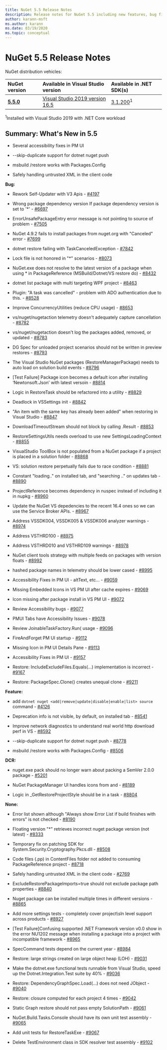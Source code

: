 ```yaml
---
title: NuGet 5.5 Release Notes
description: Release notes for NuGet 5.5 including new features, bug fixes, and DCRs.
author: karann-msft
ms.author: karann
ms.date: 03/19/2020
ms.topic: conceptual
---
```


# NuGet 5.5 Release Notes

NuGet distribution vehicles:

| NuGet version | Available in Visual Studio version| Available in .NET SDK(s)|
|:---|:---|:---|
| [**5.5.0**](https://nuget.org/downloads) | [Visual Studio 2019 version 16.5](https://visualstudio.microsoft.com/downloads/) | [3.1.200](https://dotnet.microsoft.com/download/dotnet-core/3.1)<sup>1</sup> |

<sup>1</sup>Installed with Visual Studio 2019 with .NET Core workload

## Summary: What's New in 5.5

* Several accessibility fixes in PM UI

* --skip-duplicate support for dotnet nuget push

* msbuild /restore works with Packages.Config

* Safely handling untrusted XML in the client code

**Bug:**

* Rework Self-Updater with V3 Apis - [#4197](https://github.com/NuGet/Home/issues/4197)

* Wrong package dependency version If package dependency version is set to '*' - [#6697](https://github.com/NuGet/Home/issues/6697)

* ErrorUnsafePackageEntry error message is not pointing to source of problem - [#7505](https://github.com/NuGet/Home/issues/7505)

* NuGet 4.9.2 fails to install packages from nuget.org with "Canceled" error - [#7699](https://github.com/NuGet/Home/issues/7699)

* dotnet restore failing with TaskCanceledException - [#7842](https://github.com/NuGet/Home/issues/7842)

* Lock file is not honored in "*" scenarios  - [#8073](https://github.com/NuGet/Home/issues/8073)

* NuGet.exe does not resolve to the latest version of a package when using * in PackageReference (MSBuild/Dotnet/VS restore do) - [#8432](https://github.com/NuGet/Home/issues/8432)

* dotnet list package with multi targeting WPF project - [#8463](https://github.com/NuGet/Home/issues/8463)

* Plugin:  "A task was cancelled" - problem with ADO authentication due to this. - [#8528](https://github.com/NuGet/Home/issues/8528)

* Improve ConcurrencyUtilities (reduce CPU usage) - [#8653](https://github.com/NuGet/Home/issues/8653)

* vs/nuget/nugetaction telemetry doesn't adequately capture cancellation - [#8782](https://github.com/NuGet/Home/issues/8782)

* vs/nuget/nugetaction doesn't log the packages added, removed, or updated - [#8783](https://github.com/NuGet/Home/issues/8783)

* DG Spec for unloaded project scenarios should not be written in preview restores - [#8793](https://github.com/NuGet/Home/issues/8793)

* The Visual Studio NuGet packages (RestoreManagerPackage) needs to auto load on solution build events - [#8796](https://github.com/NuGet/Home/issues/8796)

*  [Test Failure] Package icon becomes a default icon after installing ‘Newtonsoft.Json’ with latest versoin - [#8814](https://github.com/NuGet/Home/issues/8814)

* Logic in RestoreTask should be refactored into a utility - [#8829](https://github.com/NuGet/Home/issues/8829)

* Deadlock in VSSettings init - [#8842](https://github.com/NuGet/Home/issues/8842)

* "An item with the same key has already been added" when restoring in Visual Studio - [#8847](https://github.com/NuGet/Home/issues/8847)

* DownloadTimeoutStream should not block by calling .Result - [#8853](https://github.com/NuGet/Home/issues/8853)

* RestoreSettingsUtils needs overload to use new SettingsLoadingContext - [#8855](https://github.com/NuGet/Home/issues/8855)

* VisualStudio ToolBox is not populated from a NuGet package if a project is placed in a solution folder - [#8868](https://github.com/NuGet/Home/issues/8868)

* VS:  solution restore perpetually fails due to race condition - [#8881](https://github.com/NuGet/Home/issues/8881)

* Constant "loading.." on installed tab, and "searching <term>.." on updates tab - [#8890](https://github.com/NuGet/Home/issues/8890)

* ProjectReference becomes dependency in nuspec instead of including it in nupkg - [#8960](https://github.com/NuGet/Home/issues/8960)

* Update the NuGet VS depedencies to the recent 16.4 ones so we can use the Service Broker APIs. - [#8967](https://github.com/NuGet/Home/issues/8967)

* Address VSSDK004, VSSDK005 & VSSDK006 analyzer warnings - [#8974](https://github.com/NuGet/Home/issues/8974)

* Address VSTHRD100 - [#8975](https://github.com/NuGet/Home/issues/8975)

* Address VSTHRD010 and VSTHRD109 warnings - [#8978](https://github.com/NuGet/Home/issues/8978)

* NuGet client tools strategy with multiple feeds on packages with version floats - [#8992](https://github.com/NuGet/Home/issues/8992)

* hashed package names in telemetry should be lower cased - [#8995](https://github.com/NuGet/Home/issues/8995)

* Accessibility Fixes in PM UI - altText, etc... - [#9059](https://github.com/NuGet/Home/issues/9059)

* Missing Embedded Icons in VS PM UI after cache expires - [#9069](https://github.com/NuGet/Home/issues/9069)

* Icon missing after package install in VS PM UI - [#9072](https://github.com/NuGet/Home/issues/9072)

* Review Accessibility bugs - [#9077](https://github.com/NuGet/Home/issues/9077)

* PMUI Tabs have Accessibility Issues - [#9078](https://github.com/NuGet/Home/issues/9078)

* Review JoinableTaskFactory.Run( usage - [#9096](https://github.com/NuGet/Home/issues/9096)

* FireAndForget PM UI startup - [#9112](https://github.com/NuGet/Home/issues/9112)

* Missing Icon in PM UI Details Pane - [#9113](https://github.com/NuGet/Home/issues/9113)

* Accessibility Fixes in PM UI - [#9157](https://github.com/NuGet/Home/issues/9157)

* Restore:  IncludeExcludeFiles.Equals(...) implementation is incorrect - [#9167](https://github.com/NuGet/Home/issues/9167)

* Restore:  PackageSpec.Clone() creates unequal clone - [#9211](https://github.com/NuGet/Home/issues/9211)

**Feature:**

* add `dotnet nuget <add|remove|update|disable|enable|list> source` command - [#4126](https://github.com/NuGet/Home/issues/4126)

* Deprecation info is not visible, by default, on installed tab - [#8541](https://github.com/NuGet/Home/issues/8541)

* Improve network diagnostics to understand real world http download perf in VS - [#8592](https://github.com/NuGet/Home/issues/8592)

* --skip-duplicate support for dotnet nuget push - [#8778](https://github.com/NuGet/Home/issues/8778)

* msbuild /restore works with Packages.Config - [#8506](https://github.com/NuGet/Home/issues/8506)

**DCR:**

* nuget.exe pack should no longer warn about packing a SemVer 2.0.0 package - [#5201](https://github.com/NuGet/Home/issues/5201)

* NuGet PackageManager UI handles icons from <icon/> and <iconUrl/> - [#8189](https://github.com/NuGet/Home/issues/8189)

* Logic in _GetRestoreProjectStyle should be in a task - [#8804](https://github.com/NuGet/Home/issues/8804)

**None:**

* Error list shown although "Always show Error List if build finishes with errors" is not checked - [#8190](https://github.com/NuGet/Home/issues/8190)

* Floating version "*" retrieves incorrect nuget package version (not latest) - [#8333](https://github.com/NuGet/Home/issues/8333)

* Temporary fix on patching SDK for System.Security.Cryptography.Pkcs.dll  - [#8508](https://github.com/NuGet/Home/issues/8508)

* Code files (.pp) in ContentFiles folder not added to consuming PackageReference project - [#8718](https://github.com/NuGet/Home/issues/8718)

* Safely handling untrusted XML in the client code - [#2769](https://github.com/NuGet/Engineering/issues/2769)

* ExcludeRestorePackageImports=true should not exclude package path properties - [#8840](https://github.com/NuGet/Home/issues/8840)

* Nuget package can be installed multiple times in different versions - [#8865](https://github.com/NuGet/Home/issues/8865)

* Add more settings tests - completely cover project\sln level support across products - [#8927](https://github.com/NuGet/Home/issues/8927)

* [Test Failure]Confusing supported .NET Framework version v0.0 show in the error NU1202 message when installing a package into a project with incompatible framework - [#8965](https://github.com/NuGet/Home/issues/8965)

* SpecCommand tests depend on the current year - [#8984](https://github.com/NuGet/Home/issues/8984)

* Restore:  large strings created on large object heap (LOH) - [#9031](https://github.com/NuGet/Home/issues/9031)

* Make the dotnet.exe functional tests runnable from Visual Studio, speed up the Dotnet.Integration.Test suite by 40% - [#9036](https://github.com/NuGet/Home/issues/9036)

* Restore:  DependencyGraphSpec.Load(...) does not need JObject - [#9040](https://github.com/NuGet/Home/issues/9040)

* Restore:  closure computed for each project 4 times - [#9042](https://github.com/NuGet/Home/issues/9042)

* Static Graph restore should not pass empty SolutionPath - [#9061](https://github.com/NuGet/Home/issues/9061)

* NuGet.Build.Tasks.Console should have its own unit test assembly - [#9065](https://github.com/NuGet/Home/issues/9065)

* Add unit tests for RestoreTaskExe - [#9067](https://github.com/NuGet/Home/issues/9067)

* Delete TestEnvironment class in SDK resolver test assembly - [#9102](https://github.com/NuGet/Home/issues/9102)